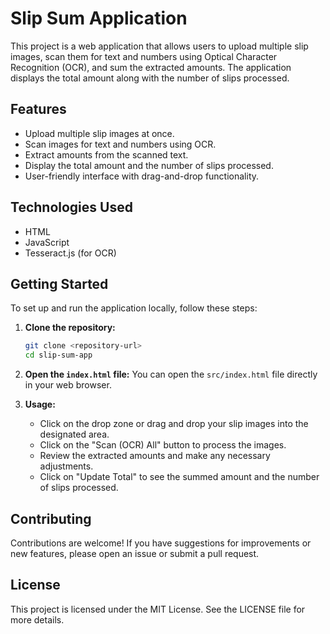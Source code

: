 # Slip Sum Application

This project is a web application that allows users to upload multiple slip images, scan them for text and numbers using Optical Character Recognition (OCR), and sum the extracted amounts. The application displays the total amount along with the number of slips processed.

## Features

- Upload multiple slip images at once.
- Scan images for text and numbers using OCR.
- Extract amounts from the scanned text.
- Display the total amount and the number of slips processed.
- User-friendly interface with drag-and-drop functionality.

## Technologies Used

- HTML
- JavaScript
- Tesseract.js (for OCR)

## Getting Started

To set up and run the application locally, follow these steps:

1. **Clone the repository:**
   ```bash
   git clone <repository-url>
   cd slip-sum-app
   ```

2. **Open the `index.html` file:**
   You can open the `src/index.html` file directly in your web browser.

3. **Usage:**
   - Click on the drop zone or drag and drop your slip images into the designated area.
   - Click on the "Scan (OCR) All" button to process the images.
   - Review the extracted amounts and make any necessary adjustments.
   - Click on "Update Total" to see the summed amount and the number of slips processed.

## Contributing

Contributions are welcome! If you have suggestions for improvements or new features, please open an issue or submit a pull request.

## License

This project is licensed under the MIT License. See the LICENSE file for more details.